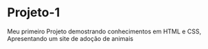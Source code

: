 # Projeto-1
Meu primeiro Projeto demostrando conhecimentos em HTML e CSS, Apresentando um site de adoção de animais
